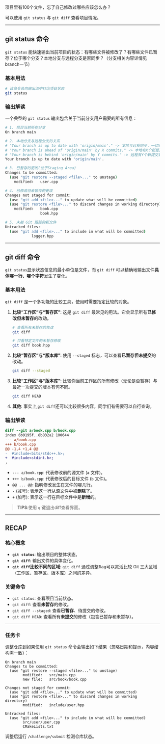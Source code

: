 项目里有100个文件，忘了自己修改过哪些应该怎么办？

可以使用 `git status` 与 `git diff` 查看项目情况。

---

## git status 命令

`git status` 能快速输出当前项目的状态：有哪些文件被修改了？有哪些文件已暂存？位于哪个分支？本地分支与远程分支是否同步？（分支相关内容详情见branch一节）

### 基本用法
``` bash
# 该命令会向输出流中打印项目状态
git status
```

### 输出解读
一个典型的 `git status` 输出包含关于当前分支用户需要的所有信息：

```bash
# 1. 项目当前所在分支
On branch main

# 2. 本地分支与远程分支的关系
# "Your branch is up to date with 'origin/main'." -> 本地与远程同步，一切正常。
# "Your branch is ahead of 'origin/main' by X commits." -> 本地有X个新提交尚未推送到远程。
# "Your branch is behind 'origin/main' by Y commits." -> 远程有Y个新提交需要拉取到本地。
Your branch is up to date with 'origin/main'.

# 3. 已暂存的更改(位于Staging Area)
Changes to be committed:
  (use "git restore --staged <file>..." to unstage)
    modified:   user.cpp

# 4. 已修改但未暂存的更改
Changes not staged for commit:
  (use "git add <file>..." to update what will be committed)
  (use "git restore <file>..." to discard changes in working directory)
    modified:   book.cpp
                book.hpp

# 5. 未被 Git 跟踪的新文件
Untracked files:
  (use "git add <file>..." to include in what will be committed)
            logger.hpp
```

---

## git diff 命令

`git status`显示状态信息的最小单位是文件，而 `git diff` 可以精确地输出文件**具体哪一行、哪个字符**发生了变化。

### 基本用法

`git diff` 是一个多功能的比较工具，使用时需要指定比较的对象。

1.  **比较“工作区”与“暂存区”**:
    这是 `git diff` 最常见的用法。它会显示所有**已修改但未暂存**的改动。
    ```bash
    # 查看所有未暂存的修改
    git diff
    
    # 只看特定文件的未暂存修改
    git diff book.hpp
    ```

2.  **比较“暂存区”与“版本库”**:
    使用 `--staged` 标志，可以查看**已暂存但未提交**的改动。
    ```bash
    git diff --staged
    ```

3.  **比较“工作区”与“版本库”**:
    比较你当前工作区的所有修改（无论是否暂存）与最近一次提交的版本有何不同。
    ```bash
    git diff HEAD
    ```

4. **其他**:
    事实上,`git diff`还可以比较很多内容，同学们有需要可以自行查询。

### 输出解读

```diff
diff --git a/book.cpp b/book.cpp
index 6b9195f..8b832a2 100644
--- a/book.cpp
+++ b/book.cpp
@@ -1,4 +1,4 @@
-  #include<bits/stdc++.h>;
+  #include<stdint.h>;
;
```
-   `--- a/book.cpp`: 代表修改前的源文件 (`a` 文件)。
-   `+++ b/book.cpp`: 代表修改后的目标文件 (`b` 文件)。
-   `@@ ... @@`: 指明修改发生在文件的哪几行。
-   `-` (减号): 表示这一行从源文件中被**删除**了。
-   `+` (加号): 表示这一行在目标文件中是**新增**的。
> **TIPS**:使用 `q` 键退出diff查看界面。

---

## RECAP

### 核心概念

-   **`git status`**: 输出项目的整体状态。
-   **`git diff`**: 输出文件的具体变化。
-   **`git diff`比较不同的区域**: `git diff` 通过调整flag可以灵活比较 Git 三大区域（工作区、暂存区、版本库）之间的差异。

### 关键命令

-   `git status`: 查看项目当前状态。
-   `git diff`: 查看**未暂存**的修改。
-   `git diff --staged`: 查看**已暂存**、待提交的修改。
-   `git diff HEAD`: 查看所有**未提交**的修改（包含已暂存和未暂存）。

---

### 任务卡
调整仓库到如果使用 `git status` 命令会输出如下结果（忽略日期和提示，内容结构需一致）：

```
On branch main
Changes to be committed:
  (use "git restore --staged <file>..." to unstage)
        modified:   src/main.cpp
        new file:   src/book/book.cpp

Changes not staged for commit:
  (use "git add <file>..." to update what will be committed)
  (use "git restore <file>..." to discard changes in working directory)
        modified:   include/user.hpp

Untracked files:
  (use "git add <file>..." to include in what will be committed)
        src/user/user.cpp
        CMakeLists.txt
```

调整后运行 `/challenge/submit` 检测仓库状态。
